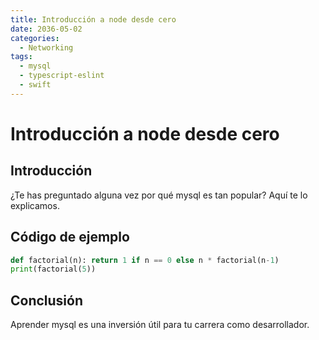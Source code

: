 ```yaml
---
title: Introducción a node desde cero
date: 2036-05-02
categories:
  - Networking
tags:
  - mysql
  - typescript-eslint
  - swift
---
```


# Introducción a node desde cero

## Introducción

¿Te has preguntado alguna vez por qué mysql es tan popular? Aquí te lo explicamos.

## Código de ejemplo

```python
def factorial(n): return 1 if n == 0 else n * factorial(n-1)
print(factorial(5))
```

## Conclusión

Aprender mysql es una inversión útil para tu carrera como desarrollador.